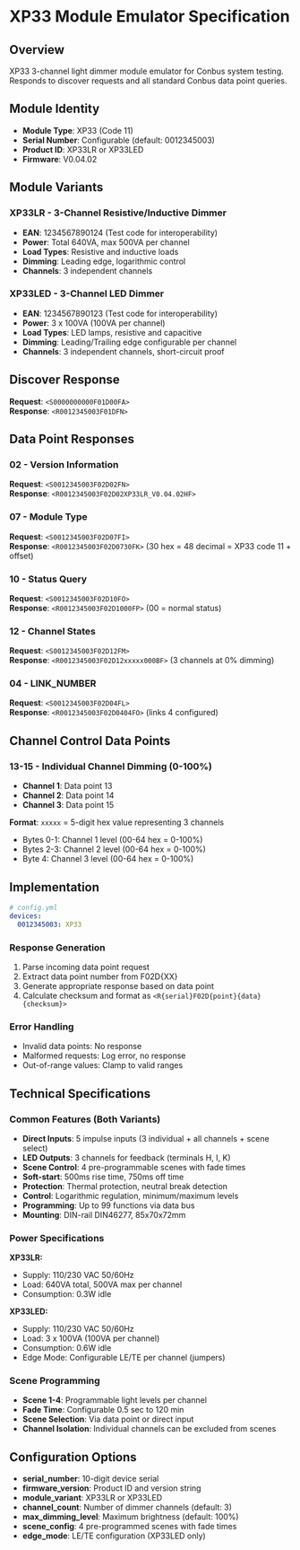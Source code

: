 # XP33 Module Emulator Specification

## Overview
XP33 3-channel light dimmer module emulator for Conbus system testing. Responds to discover requests and all standard Conbus data point queries.

## Module Identity
- **Module Type**: XP33 (Code 11)
- **Serial Number**: Configurable (default: 0012345003)
- **Product ID**: XP33LR or XP33LED
- **Firmware**: V0.04.02

## Module Variants

### XP33LR - 3-Channel Resistive/Inductive Dimmer
- **EAN**: 1234567890124 (Test code for interoperability)
- **Power**: Total 640VA, max 500VA per channel
- **Load Types**: Resistive and inductive loads
- **Dimming**: Leading edge, logarithmic control
- **Channels**: 3 independent channels

### XP33LED - 3-Channel LED Dimmer
- **EAN**: 1234567890123 (Test code for interoperability)
- **Power**: 3 x 100VA (100VA per channel)
- **Load Types**: LED lamps, resistive and capacitive
- **Dimming**: Leading/Trailing edge configurable per channel
- **Channels**: 3 independent channels, short-circuit proof

## Discover Response
**Request**: `<S0000000000F01D00FA>`  
**Response**: `<R0012345003F01DFN>`

## Data Point Responses

### 02 - Version Information
**Request**: `<S0012345003F02D02FN>`  
**Response**: `<R0012345003F02D02XP33LR_V0.04.02HF>`

### 07 - Module Type
**Request**: `<S0012345003F02D07FI>`  
**Response**: `<R0012345003F02D0730FK>` (30 hex = 48 decimal = XP33 code 11 + offset)

### 10 - Status Query
**Request**: `<S0012345003F02D10FO>`  
**Response**: `<R0012345003F02D1000FP>` (00 = normal status)

### 12 - Channel States  
**Request**: `<S0012345003F02D12FM>`  
**Response**: `<R0012345003F02D12xxxxx000BF>` (3 channels at 0% dimming)

### 04 - LINK_NUMBER
**Request**: `<S0012345003F02D04FL>`  
**Response**: `<R0012345003F02D0404FO>` (links 4 configured)

## Channel Control Data Points

### 13-15 - Individual Channel Dimming (0-100%)
- **Channel 1**: Data point 13
- **Channel 2**: Data point 14  
- **Channel 3**: Data point 15

**Format**: `xxxxx` = 5-digit hex value representing 3 channels
- Bytes 0-1: Channel 1 level (00-64 hex = 0-100%)
- Bytes 2-3: Channel 2 level (00-64 hex = 0-100%)
- Byte 4: Channel 3 level (00-64 hex = 0-100%)

## Implementation

```yaml
# config.yml
devices:
  0012345003: XP33
```

### Response Generation
1. Parse incoming data point request
2. Extract data point number from F02D{XX}
3. Generate appropriate response based on data point
4. Calculate checksum and format as `<R{serial}F02D{point}{data}{checksum}>`

### Error Handling
- Invalid data points: No response
- Malformed requests: Log error, no response
- Out-of-range values: Clamp to valid ranges

## Technical Specifications

### Common Features (Both Variants)
- **Direct Inputs**: 5 impulse inputs (3 individual + all channels + scene select)
- **LED Outputs**: 3 channels for feedback (terminals H, I, K)
- **Scene Control**: 4 pre-programmable scenes with fade times
- **Soft-start**: 500ms rise time, 750ms off time
- **Protection**: Thermal protection, neutral break detection
- **Control**: Logarithmic regulation, minimum/maximum levels
- **Programming**: Up to 99 functions via data bus
- **Mounting**: DIN-rail DIN46277, 85x70x72mm

### Power Specifications
**XP33LR:**
- Supply: 110/230 VAC 50/60Hz  
- Load: 640VA total, 500VA max per channel
- Consumption: 0.3W idle

**XP33LED:**
- Supply: 110/230 VAC 50/60Hz
- Load: 3 x 100VA (100VA per channel)
- Consumption: 0.6W idle
- Edge Mode: Configurable LE/TE per channel (jumpers)

### Scene Programming
- **Scene 1-4**: Programmable light levels per channel
- **Fade Time**: Configurable 0.5 sec to 120 min
- **Scene Selection**: Via data point or direct input
- **Channel Isolation**: Individual channels can be excluded from scenes

## Configuration Options
- **serial_number**: 10-digit device serial
- **firmware_version**: Product ID and version string  
- **module_variant**: XP33LR or XP33LED
- **channel_count**: Number of dimmer channels (default: 3)
- **max_dimming_level**: Maximum brightness (default: 100%)
- **scene_config**: 4 pre-programmed scenes with fade times
- **edge_mode**: LE/TE configuration (XP33LED only)